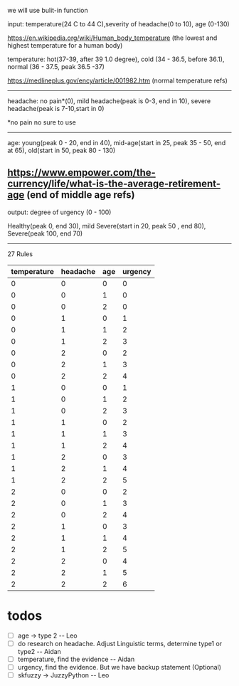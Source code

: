 we will use bulit-in function

input: temperature(24 C to 44 C),severity of headache(0 to 10), age (0-130) 

https://en.wikipedia.org/wiki/Human_body_temperature (the lowest and highest temperature for a human body)


temperature: hot(37-39, after 39 1.0 degree), cold (34 - 36.5, before 36.1), normal (36 - 37.5, peak 36.5 -37)

https://medlineplus.gov/ency/article/001982.htm (normal temperature refs)

---------

headache: no pain*(0), mild headache(peak is 0-3, end in 10), severe headache(peak is 7-10,start in 0)

*no pain no sure to use

-------

age: young(peak 0 - 20, end in 40), mid-age(start in 25, peak 35 - 50, end at 65), old(start in 50, peak 80 - 130)

https://www.empower.com/the-currency/life/what-is-the-average-retirement-age (end of middle age refs)
------


output: degree of urgency (0 - 100)

Healthy(peak 0, end 30), mild Severe(start in 20, peak 50 , end 80), Severe(peak 100, end 70)

--------

27 Rules

| temperature | headache | age | urgency |
|-------------|----------|-----|---------|
|0|0|0|0|
|0|0|1|0|
|0|0|2|0|
|0|1|0|1|
|0|1|1|2|
|0|1|2|3|
|0|2|0|2|
|0|2|1|3|
|0|2|2|4|
|1|0|0|1|
|1|0|1|2|
|1|0|2|3|
|1|1|0|2|
|1|1|1|3|
|1|1|2|4|
|1|2|0|3|
|1|2|1|4|
|1|2|2|5|
|2|0|0|2|
|2|0|1|3|
|2|0|2|4|
|2|1|0|3|
|2|1|1|4|
|2|1|2|5|
|2|2|0|4|
|2|2|1|5|
|2|2|2|6|

# todos
- [ ] age -> type 2  -- Leo 
- [ ] do research on headache. Adjust Linguistic terms, determine type1 or type2  -- Aidan
- [ ] temperature, find the evidence  -- Aidan
- [ ] urgency, find the evidence. But we have backup statement (Optional)
- [ ] skfuzzy -> JuzzyPython   -- Leo
